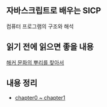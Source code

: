 ## 자바스크립트로 배우는 SICP
컴퓨터 프로그램의 구조와 해석

## 읽기 전에 읽으면 좋을 내용
[해커 문화의 뿌리를 찾아서](https://github.com/black7375/ReadabilityDocs/blob/master/%ED%95%B4%EC%BB%A4%20%EB%AC%B8%ED%99%94%EC%9D%98%20%EB%BF%8C%EB%A6%AC%EB%A5%BC%20%EC%B0%BE%EC%95%84%EC%84%9C/README.md
)

## 내용 정리
- [chapter0 ~ chapter1](https://github.com/jayjeong8/SICP-JS/blob/main/contents/chapter0-chapter1.md)